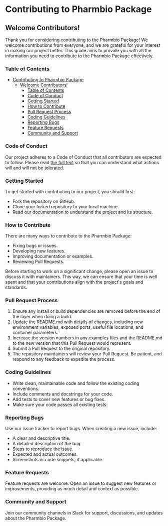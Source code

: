 # Contributing to Pharmbio Package

## Welcome Contributors!

Thank you for considering contributing to the Pharmbio Package! We welcome contributions from everyone, and we are grateful for your interest in making our project better. This guide aims to provide you with all the information you need to contribute to the Pharmbio Package effectively.

### Table of Contents
- [Contributing to Pharmbio Package](#contributing-to-pharmbio-package)
  - [Welcome Contributors!](#welcome-contributors)
    - [Table of Contents](#table-of-contents)
    - [Code of Conduct](#code-of-conduct)
    - [Getting Started](#getting-started)
    - [How to Contribute](#how-to-contribute)
    - [Pull Request Process](#pull-request-process)
    - [Coding Guidelines](#coding-guidelines)
    - [Reporting Bugs](#reporting-bugs)
    - [Feature Requests](#feature-requests)
    - [Community and Support](#community-and-support)

### Code of Conduct
Our project adheres to a Code of Conduct that all contributors are expected to follow. Please read [the full text](LINK_TO_CODE_OF_CONDUCT) so that you can understand what actions will and will not be tolerated.

### Getting Started
To get started with contributing to our project, you should first:
- Fork the repository on GitHub.
- Clone your forked repository to your local machine.
- Read our documentation to understand the project and its structure.

### How to Contribute
There are many ways to contribute to the Pharmbio Package:
- Fixing bugs or issues.
- Developing new features.
- Improving documentation or examples.
- Reviewing Pull Requests.

Before starting to work on a significant change, please open an issue to discuss it with maintainers. This way, we can ensure that your time is well spent and that your contributions align with the project's goals and standards.

### Pull Request Process
1. Ensure any install or build dependencies are removed before the end of the layer when doing a build.
2. Update the README.md with details of changes, including new environment variables, exposed ports, useful file locations, and container parameters.
3. Increase the version numbers in any examples files and the README.md to the new version that this Pull Request would represent.
4. Submit a Pull Request to the original repository.
5. The repository maintainers will review your Pull Request. Be patient, and respond to any feedback to expedite the process.

### Coding Guidelines
- Write clean, maintainable code and follow the existing coding conventions.
- Include comments and docstrings for your code.
- Add tests to cover new features or bug fixes.
- Make sure your code passes all existing tests.

### Reporting Bugs
Use our issue tracker to report bugs. When creating a new issue, include:
- A clear and descriptive title.
- A detailed description of the bug.
- Steps to reproduce the issue.
- Expected and actual outcomes.
- Screenshots or code snippets, if applicable.

### Feature Requests
Feature requests are welcome. Open an issue to suggest new features or improvements, providing as much detail and context as possible.

### Community and Support
Join our community channels in Slack for support, discussions, and updates about the Pharmbio Package. 